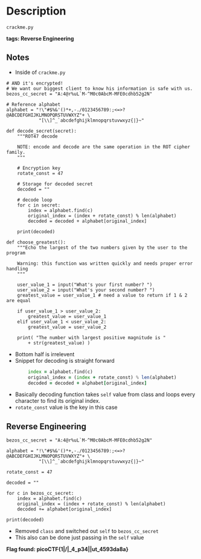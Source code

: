 # Description
`crackme.py`

**tags: Reverse Engineering**

## Notes
- Inside of `crackme.py`

```# Hiding this really important number in an obscure piece of code is brilliant!
# AND it's encrypted!
# We want our biggest client to know his information is safe with us.
bezos_cc_secret = "A:4@r%uL`M-^M0c0AbcM-MFE0cdhb52g2N"

# Reference alphabet
alphabet = "!\"#$%&'()*+,-./0123456789:;<=>?@ABCDEFGHIJKLMNOPQRSTUVWXYZ"+ \
            "[\\]^_`abcdefghijklmnopqrstuvwxyz{|}~"

def decode_secret(secret):
    """ROT47 decode

    NOTE: encode and decode are the same operation in the ROT cipher family.
    """

    # Encryption key
    rotate_const = 47

    # Storage for decoded secret
    decoded = ""

    # decode loop
    for c in secret:
        index = alphabet.find(c)
        original_index = (index + rotate_const) % len(alphabet)
        decoded = decoded + alphabet[original_index]

    print(decoded)

def choose_greatest():
    """Echo the largest of the two numbers given by the user to the program

    Warning: this function was written quickly and needs proper error handling
    """

    user_value_1 = input("What's your first number? ")
    user_value_2 = input("What's your second number? ")
    greatest_value = user_value_1 # need a value to return if 1 & 2 are equal

    if user_value_1 > user_value_2:
        greatest_value = user_value_1
    elif user_value_1 < user_value_2:
        greatest_value = user_value_2

    print( "The number with largest positive magnitude is "
        + str(greatest_value) )
```

- Bottom half is irrelevent
- Snippet for decoding is straight forward

```for c in secret:
        index = alphabet.find(c)
        original_index = (index + rotate_const) % len(alphabet)
        decoded = decoded + alphabet[original_index]
```

- Basically decoding function takes `self` value from class and loops every character to find its original index.
- `rotate_const` value is the key in this case

## Reverse Engineering
````
bezos_cc_secret = "A:4@r%uL`M-^M0c0AbcM-MFE0cdhb52g2N"

alphabet = "!\"#$%&'()*+,-./0123456789:;<=>?@ABCDEFGHIJKLMNOPQRSTUVWXYZ"+ \
            "[\\]^_`abcdefghijklmnopqrstuvwxyz{|}~"

rotate_const = 47

decoded = ""  

for c in bezos_cc_secret:
    index = alphabet.find(c)
    original_index = (index + rotate_const) % len(alphabet)
    decoded += alphabet[original_index]

print(decoded)
````

- Removed `class` and switched out `self` to `bezos_cc_secret`
- This also can be done just passing in the `self` value

**Flag found: picoCTF{1|\/|_4_p34|\|ut_4593da8a}**